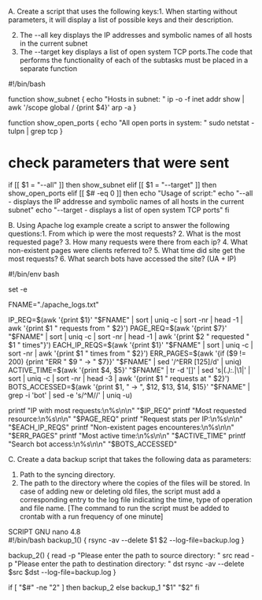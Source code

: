 A. Create a script that uses the following keys:1. When starting without parameters, it will display a list of possible keys and their description. 

2. The --all key displays the IP addresses and symbolic names of all hosts in the current subnet 
3. The --target key displays a list of open system TCP ports.The code that performs the functionality of each of the subtasks must be placed in a separate function

#!/bin/bash

function show_subnet {
    echo "Hosts in subnet: "
    ip -o -f inet addr show | awk '/scope global / {print $4}'
    arp -a
}

function show_open_ports {
    echo "All open ports in system: "
    sudo netstat -tulpn | grep tcp
}


# check parameters that were sent
if [[ $1 = "--all" ]]
then
    show_subnet
elif [[ $1 = "--target" ]]
then
    show_open_ports
elif [[ $# -eq 0 ]]
then
    echo "Usage of script:"
    echo "--all - displays the IP addresse and symbolic names of all hosts in the current subnet"
    echo "--target - displays a list of open system TCP ports"
fi





B. Using Apache log example create a script to answer the following questions:1. From which ip were the most requests? 
2. What is the most requested page? 
3. How many requests were there from each ip? 
4. What non-existent pages were clients referred to? 
5. What time did site get the most requests?
6. What search bots have accessed the site? (UA + IP)

#!/bin/env bash

set -e

FNAME="./apache_logs.txt"

IP_REQ=$(awk '{print $1}' "$FNAME" | sort | uniq -c | sort -nr | head -1 | awk '{print $1 " requests from " $2}')
PAGE_REQ=$(awk '{print $7}' "$FNAME" | sort | uniq -c | sort -nr | head -1 | awk '{print $2 " requested " $1 " times"}')
EACH_IP_REQS=$(awk '{print $1}' "$FNAME" | sort | uniq -c | sort -nr | awk '{print $1 " times from " $2}')
ERR_PAGES=$(awk '{if ($9 != 200) {print "ERR " $9 " -> " $7}}' "$FNAME" | sed '/^ERR [125]/d' | uniq)
ACTIVE_TIME=$(awk '{print $4, $5}' "$FNAME" | tr -d '[]' | sed 's|\(.*\):.*|\1|' | sort | uniq -c | sort -nr | head -3 | awk '{print $1 " requests at " $2}')
BOTS_ACCESSED=$(awk '{print $1, " -> ", $12, $13, $14, $15}' "$FNAME" | grep -i 'bot' | sed -e 's/\^M//' | uniq -u)


printf "IP with most requests:\n%s\n\n" "$IP_REQ"
printf "Most requested resource:\n%s\n\n" "$PAGE_REQ"
printf "Request stats per IP:\n%s\n\n" "$EACH_IP_REQS"
printf "Non-existent pages encounteres:\n%s\n\n" "$ERR_PAGES"
printf "Most active time:\n%s\n\n" "$ACTIVE_TIME"
printf "Search bot access:\n%s\n\n" "$BOTS_ACCESSED"








C. Create a data backup script that takes the following data as parameters:
1. Path to the syncing  directory.
2. The path to the directory where the copies of the files will be stored.
In case of adding new or deleting old files, the script must add a corresponding entry to the log file indicating the time, type of operation and file name. [The command to run the script must be added to crontab with a run frequency of one minute]

SCRIPT
  GNU nano 4.8                                                                             
#!/bin/bash
backup_1()
{
        rsync -av --delete $1 $2 --log-file=backup.log
}

backup_2()
{
        read -p "Please enter the path to source directory: " src
        read -p "Please enter the path to destination directory: " dst
        rsync -av --delete $src $dst --log-file=backup.log
}

if [ "$#" -ne "2" ]
then
        backup_2
else
        backup_1 "$1" "$2"
fi
                                    